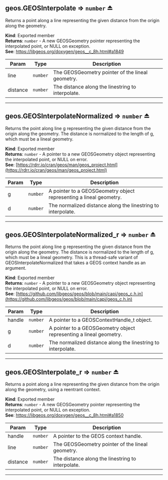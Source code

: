 <a name="exp_module_geos--geos.GEOSInterpolate"></a>

## geos.GEOSInterpolate ⇒ <code>number</code> ⏏
Returns a point along a line representing the given distance from the origin along the geometry.

**Kind**: Exported member  
**Returns**: <code>number</code> - A new GEOSGeometry pointer representing the interpolated point, or NULL on exception.  
**See**: https://libgeos.org/doxygen/geos__c_8h.html#a1849  

| Param | Type | Description |
| --- | --- | --- |
| line | <code>number</code> | The GEOSGeometry pointer of the lineal geometry. |
| distance | <code>number</code> | The distance along the linestring to interpolate. |


---
<a name="exp_module_geos--geos.GEOSInterpolateNormalized"></a>

## geos.GEOSInterpolateNormalized ⇒ <code>number</code> ⏏
Returns the point along line g representing the given distance from the origin along the geometry.
The distance is normalized to the length of g, which must be a lineal geometry.

**Kind**: Exported member  
**Returns**: <code>number</code> - A pointer to a new GEOSGeometry object representing the interpolated point, or NULL on error.  
**See**: [https://rdrr.io/cran/geos/man/geos_project.html](https://rdrr.io/cran/geos/man/geos_project.html)  

| Param | Type | Description |
| --- | --- | --- |
| g | <code>number</code> | A pointer to a GEOSGeometry object representing a lineal geometry. |
| d | <code>number</code> | The normalized distance along the linestring to interpolate. |


---
<a name="exp_module_geos--geos.GEOSInterpolateNormalized_r"></a>

## geos.GEOSInterpolateNormalized\_r ⇒ <code>number</code> ⏏
Returns the point along line g representing the given distance from the origin along the geometry.
The distance is normalized to the length of g, which must be a lineal geometry.
This is a thread-safe variant of GEOSInterpolateNormalized that takes a GEOS context handle as an argument.

**Kind**: Exported member  
**Returns**: <code>number</code> - A pointer to a new GEOSGeometry object representing the interpolated point, or NULL on error.  
**See**: [https://github.com/libgeos/geos/blob/main/capi/geos_c.h.in](https://github.com/libgeos/geos/blob/main/capi/geos_c.h.in)  

| Param | Type | Description |
| --- | --- | --- |
| handle | <code>number</code> | A pointer to a GEOSContextHandle_t object. |
| g | <code>number</code> | A pointer to a GEOSGeometry object representing a lineal geometry. |
| d | <code>number</code> | The normalized distance along the linestring to interpolate. |


---
<a name="exp_module_geos--geos.GEOSInterpolate_r"></a>

## geos.GEOSInterpolate\_r ⇒ <code>number</code> ⏏
Returns a point along a line representing the given distance from the origin along the geometry, using a reentrant context.

**Kind**: Exported member  
**Returns**: <code>number</code> - A new GEOSGeometry pointer representing the interpolated point, or NULL on exception.  
**See**: https://libgeos.org/doxygen/geos__c_8h.html#a1850  

| Param | Type | Description |
| --- | --- | --- |
| handle | <code>number</code> | A pointer to the GEOS context handle. |
| line | <code>number</code> | The GEOSGeometry pointer of the lineal geometry. |
| distance | <code>number</code> | The distance along the linestring to interpolate. |


---
